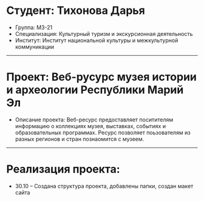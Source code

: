 # Студент: Тихонова Дарья
- Группа: МЗ-21
- Специализация: Культурный туризм и экскурсионная деятельность
- Институт: Институт национальной культуры и межкультурной коммуникации
---
# Проект: Веб-русурс музея истории и археологии Республики Марий Эл
- Описание проекта: Веб-ресурс предоставляет поситителям информацию о коллекциях музея, выставках, событиях и образовательных программах.  Ресурс позволяет поьзователям из разных регионов и стран познаомится с музеем. 
---
# Реализация проекта:
- 30.10 – Создана структура проекта, добавлены папки, создан макет сайта

